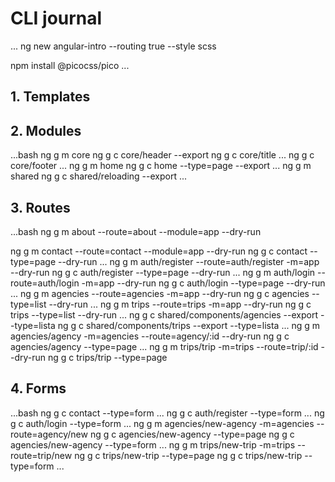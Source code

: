 # CLI journal
...
ng new angular-intro --routing true --style scss

npm install @picocss/pico
...

## 1. Templates

## 2. Modules

...bash
ng g m core
ng g c core/header --export
ng g c core/title
...
ng g c core/footer
...
ng g m home
ng g c home --type=page --export
...
ng g m shared
ng g c shared/reloading --export
...

## 3. Routes

...bash
ng g m about --route=about --module=app --dry-run

ng g m contact --route=contact --module=app --dry-run
ng g c contact --type=page --dry-run
...
ng g m auth/register --route=auth/register -m=app --dry-run
ng g c auth/register --type=page --dry-run
...
ng g m auth/login --route=auth/login -m=app --dry-run
ng g c auth/login --type=page --dry-run
...
ng g m agencies --route=agencies -m=app --dry-run
ng g c agencies --type=list --dry-run
...
ng g m trips --route=trips -m=app --dry-run
ng g c trips --type=list --dry-run
...
ng g c shared/components/agencies --export --type=lista
ng g c shared/components/trips --export --type=lista
...
ng g m agencies/agency -m=agencies --route=agency/:id  --dry-run
ng g c agencies/agency --type=page
...
ng g m trips/trip -m=trips --route=trip/:id  --dry-run
ng g c trips/trip --type=page

## 4. Forms

...bash
ng g c contact --type=form
...
ng g c auth/register --type=form
...
ng g c auth/login --type=form
...
ng g m agencies/new-agency -m=agencies --route=agency/new
ng g c agencies/new-agency --type=page
ng g c agencies/new-agency --type=form
...
ng g m trips/new-trip -m=trips --route=trip/new
ng g c trips/new-trip --type=page
ng g c trips/new-trip --type=form
...
